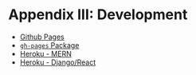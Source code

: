 # Appendix III: Development

* [Github Pages](github-pages.md)
* [`gh-pages` Package](gh-pages-package.md)
* [Heroku - MERN](heroku-mern.md)
* [Heroku - Django/React](heroku-django.md)
